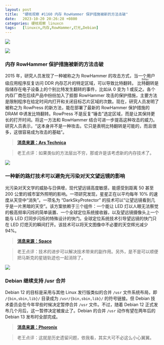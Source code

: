 ```yaml
---
layout: post
title:	"硬核观察 #1160 内存 RowHammer 保护措施被新的方法击破"
date:	2023-10-20 20:26:28 +0800 
categories:	硬核观察 linuxcn 
tags:	[linuxcn,内存,RowHammer,灯光,Debian]
---
```



![](/Asserts/Images//attachment/album/202310/20/202536xrqsmfff5zft8olb.jpg)


![](/Asserts/Images//attachment/album/202310/20/202537xjxmsfw5a0wfxt3s.jpg)


### 内存 RowHammer 保护措施被新的方法击破


2015 年，研究人员发现了一种被称之为 RowHammer 的攻击方式，当一个用户级应用程序反复访问 DDR 内存芯片的特定区域，可以导致比特翻转。<ruby> 比特翻转 <rt>  Bitflips </rt></ruby> 是指储存在电子设备上的个别比特发生翻转的事件，比如从 0 变为 1 或反之。各个内存厂商在后续产品中纷纷加入了抵御 RowHammer 攻击的保护措施，主要方法是限制程序在给定时间内打开和关闭目标芯片区域的次数。现在，研究人员发明了被称之为 RowPress 的新方法，能在部署了最新的 RowHammer 保护措施的 DRAM 中诱发比特翻转。RowPress 不是反复“锤击”选定区域，而是让其保持更长的打开时间。将这一方法和 RowHammer 结合可进一步提高这种攻击的威力。研究人员表示，“这本身并不是一种攻击。它只是表明比特翻转是可能的，而且很多，这很容易成为攻击的基础”。



> 
> **[消息来源：Ars Technica](https://arstechnica.com/security/2023/10/theres-a-new-way-to-flip-bits-in-dram-and-it-works-against-the-latest-defenses/)**
> 
> 
> 



> 
> 老王点评：如果类似的方法层出不穷，那或许是该考虑新的内存技术了。
> 
> 
> 


![](/Asserts/Images//attachment/album/202310/20/202551b9hg1ngm7cn779w5.jpg)


### 一种新的路灯技术可以避免光污染对天文望远镜的影响


光污染对天文学的威胁与日俱增，现代望远镜高度敏感，能感受到距离 50 甚至 200 公里的城市室外照明的影响。一项研究发现，星星正在以平均每年 10% 的速度从天空中“消失”。一项名为 “DarkSkyProtector” 的技术可以“让望远镜看到几乎是一片黑暗的天空”。该方案依赖于三个组件：一个能让 LED 灯以人眼无法察觉的极高频率闪烁的简单装置、一个全球定位系统接收器，以及望远镜摄像头上一个能与 LED 灯同步闪烁的特殊设计的快门。全球定位系统技术引导望远镜的快门只在 LED 灯熄灭的瞬间打开。该技术可以将天文图像中不必要的天空辉光减少 94%。



> 
> **[消息来源：Space](https://www.space.com/astronomy-light-pollution-streetlight-hack)**
> 
> 
> 



> 
> 老王点评：技术的进步可以解决技术带来的副作用。另外，是不是可以顺便把马斯克的星链轨迹也一起消除了。
> 
> 
> 


![](/Asserts/Images//attachment/album/202310/20/202613u9gll4dzgkcg2exl.jpg)


### Debian 继续支持 /usr 合并


Debian 12 的目标是采用与其他 Linux 发行版类似的合并 `/usr` 文件系统布局，即 `/{bin,sbin,lib}/` 目录成为 `/usr/{bin,sbin,lib}/` 的符号链接。但 Debian 技术委员会在今年早些时候决定暂停合并 `/usr` 文件。不过，随着 Debian 12 正式发布几个月后，这一暂停决定被废止了。Debian 的合并 `/usr` 动作有望在两年后的 Debian 13 发布时全部完成。



> 
> **[消息来源：Phoronix](https://www.phoronix.com/news/Debian-Repeats-Merged-Usr-Block)**
> 
> 
> 



> 
> 老王点评：这就是历史遗留问题，依我看，其实大可不必这么小心翼翼。
> 
> 
>
